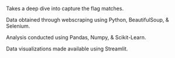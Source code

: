Takes a deep dive into capture the flag matches.

Data obtained through webscraping using Python, BeautifulSoup, & Selenium.

Analysis conducted using Pandas, Numpy, & Scikit-Learn.

Data visualizations made available using Streamlit.
